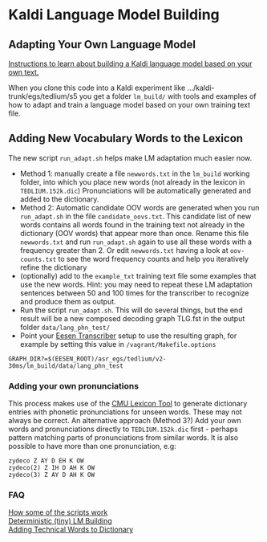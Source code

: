 # Kaldi Language Model Building #
## Adapting Your Own Language Model ##

[Instructions to learn about building a Kaldi language model based on your own text.](http://speechkitchen.org/kaldi-language-model-building/)

When you clone this code into a Kaldi experiment like …/kaldi-trunk/egs/tedlium/s5 you get a folder `lm_build/` with tools and examples of how to adapt and train a language model based on your own training text file.

## Adding New Vocabulary Words to the Lexicon

The new script `run_adapt.sh` helps make LM adaptation much easier now.

 *    Method 1: manually create a file `newwords.txt` in the `lm_build` working folder, into which you place new words (not already in the lexicon in `TEDLIUM.152k.dic`) Pronunciations will be automatically generated and added to the dictionary.
 *   Method 2: Automatic candidate OOV words are generated when you run `run_adapt.sh` in the file `candidate_oovs.txt`. This candidate list of new words contains all words found in the training text not already in the dictionary (OOV words)  that appear more than once. Rename this file `newwords.txt` and run `run_adapt.sh` again to use all these words with a frequency greater than 2. Or edit `newwords.txt` having a look at `oov-counts.txt` to see the word frequency counts and help you iteratively refine the dictionary
 *   (optionally) add to the `example_txt` training text file some examples that use the new words. Hint: you may need to repeat these LM adaptation sentences between 50 and 100 times for the transcriber to recognize and produce them as output.
 *   Run the script `run_adapt.sh`. This will do several things, but the end result will be a new composed decoding graph TLG.fst in the output folder `data/lang_phn_test/`
 *   Point your [Eesen Transcriber](http://www.github.com/srvk/eesen-transcriber) setup to use the resulting graph, for example by setting this value in `/vagrant/Makefile.options`

  `GRAPH_DIR?=$(EESEN_ROOT)/asr_egs/tedlium/v2-30ms/lm_build/data/lang_phn_test`

### Adding your own pronunciations
This process makes use of the [CMU Lexicon Tool](http://www.speech.cs.cmu.edu/tools/lextool.html) to generate dictionary entries with phonetic pronunciations for unseen words. These may not always be correct. An alternative approach (Method 3?) Add your own words and pronunciations directly to `TEDLIUM.152k.dic` first - perhaps pattern matching parts of pronunciations from similar words. It is also possible to have more than one pronunciation, e.g:
```
zydeco Z AY D EH K OW
zydeco(2) Z IH D AH K OW
zydeco(3) Z AY D AH K OW
```

### FAQ
[How some of the scripts work](http://speechkitchen.org/questions-and-answers-about-eesen-tedlium-fbank-lm-building/)  
[Deterministic (tiny) LM Building](https://github.com/srvk/eesen-transcriber/issues/19)  
[Adding Technical Words to Dictionary](https://github.com/srvk/eesen-transcriber/issues/18)
